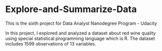 # Explore-and-Summarize-Data
This is the sixth project for Data Analyst Nanodegree Program - Udacity

In this project, I explored and analyzed a dataset about red wine quality using special statistical programming language which is R. The dataset includes 1599 observations of 13 variables.
